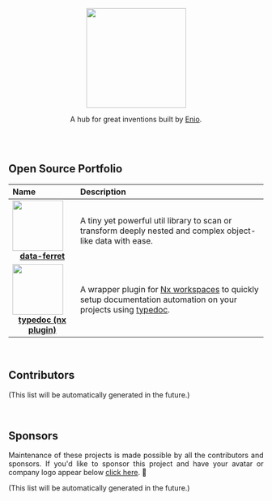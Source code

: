 <p align="center">
  <img width="197" src="https://github.com/enio-ireland/enio/blob/develop/images/enio.png?raw=true">
</p>
<p align="center">
  A hub for great inventions built by <a href="https://github.com/enio-ireland">Enio</a>.
</p>

<br>
<br>

## Open Source Portfolio

| Name                                                                                                                                                                                                                                                            | Description                                                                                                 |
| :-------------------------------------------------------------------------------------------------------------------------------------------------------------------------------------------------------------------------------------------------------------- | :---------------------------------------------------------------------------------------------------------- |
| <a href="https://github.com/enio-ireland/enio/tree/develop/packages/data-ferret"><div><img src="https://github.com/enio-ireland/enio/blob/develop/images/data-ferret.png?raw=true" width="100"></div><div align="center"><strong>data-ferret</strong></div></a> | A tiny yet powerful util library to scan or transform deeply nested and complex object-like data with ease. |
| <a href="https://github.com/enio-ireland/enio/tree/develop/packages/typedoc"><div><img src="https://github.com/enio-ireland/enio/blob/develop/images/typedoc-nx-plugin.png?raw=true" width="100"></div><div align="center"><strong>typedoc (nx plugin)</strong></div></a> | A wrapper plugin for <a href="https://nx.dev">Nx workspaces</a> to quickly setup documentation automation on your projects using <a href="https://www.npmjs.com/package/typedoc">typedoc</a>. |

<br>

## Contributors

(This list will be automatically generated in the future.)

<br>

## Sponsors

<p style="text-align: justify">
  Maintenance of these projects is made possible by all the contributors and sponsors. If you'd like to sponsor this project and have your avatar or company logo appear below <a href="https://github.com/sponsors/enio-ireland">click here</a>. 💖
</p>

(This list will be automatically generated in the future.)
